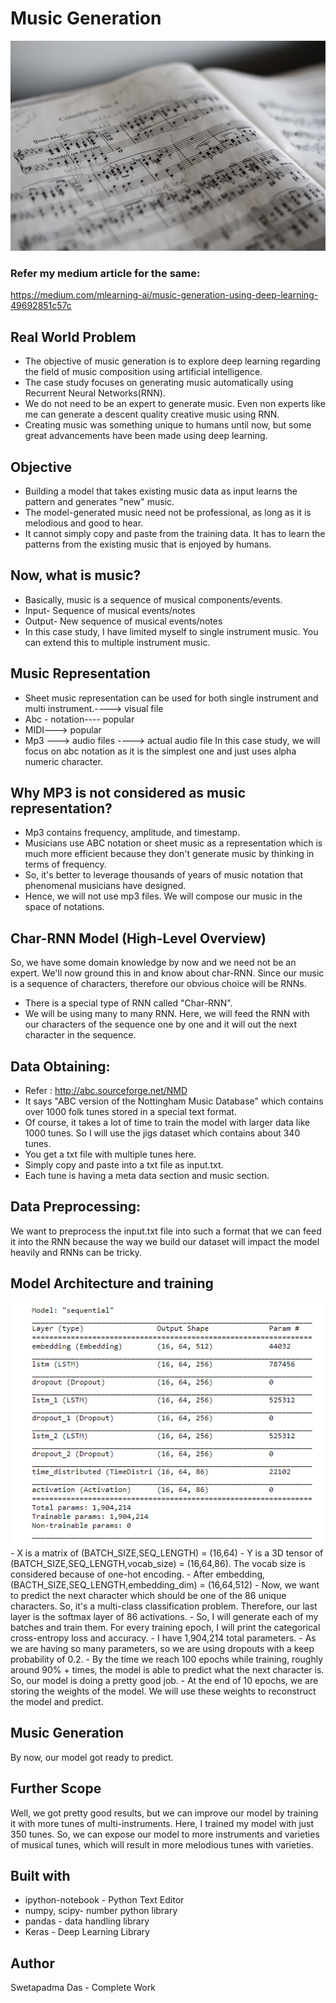 # Music Generation
<img src = https://github.com/Swetadas-1718/Music-Generation/blob/main/sheet%20music.jpg>

### Refer my medium article for the same: 
https://medium.com/mlearning-ai/music-generation-using-deep-learning-49692851c57c


## Real World Problem
- The objective of music generation is to explore deep learning regarding the field of music composition using artificial intelligence.
- The case study focuses on generating music automatically using Recurrent Neural Networks(RNN).
- We do not need to be an expert to generate music. Even non experts like me can generate a descent quality creative music using RNN.
- Creating music was something unique to humans until now, but some great advancements have been made using deep learning.

## Objective
- Building a model that takes existing music data as input learns the pattern and generates "new" music.
- The model-generated music need not be professional, as long as it is melodious and good to hear.
- It cannot simply copy and paste from the training data. It has to learn the patterns from the existing music that is enjoyed by humans.

## Now, what is music?
- Basically, music is a sequence of musical components/events.
- Input- Sequence of musical events/notes
- Output- New sequence of musical events/notes
- In this case study, I have limited myself to single instrument music. You can extend this to multiple instrument music.

## Music Representation
- Sheet music representation can be used for both single instrument and multi instrument.----> visual file
- Abc - notation---- popular
- MIDI---> popular
- Mp3 ---> audio files ----> actual audio file
In this case study, we will focus on abc notation as it is the simplest one and just uses alpha numeric character.

## Why MP3 is not considered as music representation?
- Mp3 contains frequency, amplitude, and timestamp.
- Musicians use ABC notation or sheet music as a representation which is much more efficient because they don't generate music by thinking in terms of frequency. 
- So, it's better to leverage thousands of years of music notation that phenomenal musicians have designed.
- Hence, we will not use mp3 files. We will compose our music in the space of notations.

## Char-RNN Model (High-Level Overview)
So, we have some domain knowledge by now and we need not be an expert. We'll now ground this in and know about char-RNN. Since our music is a sequence of characters, therefore our obvious choice will be RNNs.
- There is a special type of RNN called "Char-RNN".
- We will be using many to many RNN. Here, we will feed the RNN with our characters of the sequence one by one and it will out the next character in the sequence.

## Data Obtaining:
- Refer : http://abc.sourceforge.net/NMD
- It says "ABC version of the Nottingham Music Database" which contains over 1000 folk tunes stored in a special text format.
- Of course, it takes a lot of time to train the model with larger data like 1000 tunes. So I will use the jigs dataset which contains about 340 tunes.
- You get a txt file with multiple tunes here.
- Simply copy and paste into a txt file as input.txt.
- Each tune is having a meta data section and music section.

## Data Preprocessing:
We want to preprocess the input.txt file into such a format that we can feed it into the RNN because the way we build our dataset will impact the model heavily and RNNs can be tricky.

## Model Architecture and training
<img src = https://github.com/Swetadas-1718/Music-Generation/blob/main/1_vYWoAafJRbkXBYXwjhckbQ.png>
- X is a matrix of (BATCH_SIZE,SEQ_LENGTH) = (16,64)
- Y is a 3D tensor of (BATCH_SIZE,SEQ_LENGTH,vocab_size) = (16,64,86). The vocab size is considered because of one-hot encoding.
- After embedding, (BACTH_SIZE,SEQ_LENGTH,embedding_dim) = (16,64,512)
- Now, we want to predict the next character which should be one of the 86 unique characters. So, it's a multi-class classification problem. Therefore, our last layer is the softmax layer of 86 activations.
- So, I will generate each of my batches and train them. For every training epoch, I will print the categorical cross-entropy loss and accuracy.
- I have 1,904,214 total parameters.
- As we are having so many parameters, so we are using dropouts with a keep probability of 0.2.
- By the time we reach 100 epochs while training, roughly around 90% + times, the model is able to predict what the next character is. So, our model is doing a pretty good job.
- At the end of 10 epochs, we are storing the weights of the model. We will use these weights to reconstruct the model and predict.

## Music Generation 
By now, our model got ready to predict.

## Further Scope
Well, we got pretty good results, but we can improve our model by training it with more tunes of multi-instruments.
Here, I trained my model with just 350 tunes. So, we can expose our model to more instruments and varieties of musical tunes, which will result in more melodious tunes with varieties.

## Built with
- ipython-notebook - Python Text Editor
- numpy, scipy- number python library
- pandas - data handling library
- Keras - Deep Learning Library

## Author
Swetapadma Das - Complete Work
